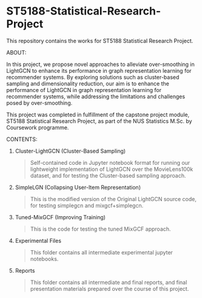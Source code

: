 # ST5188-Statistical-Research-Project
This repository contains the works for ST5188 Statistical Research Project.

ABOUT:

In this project, we propose novel approaches to alleviate over-smoothing in LightGCN to enhance its performance in graph representation learning for recommender systems. By exploring solutions such as cluster-based sampling and dimensionality reduction, our aim is to enhance the performance of LightGCN in graph representation learning for recommender systems, while addressing the limitations and challenges posed by over-smoothing.

This project was completed in fulfillment of the capstone project module, ST5188 Statistical Research Project, as part of the NUS Statistics M.Sc. by Coursework programme.

CONTENTS:

1. Cluster-LightGCN (Cluster-Based Sampling)
   > Self-contained code in Jupyter notebook format for running our lightweight implementation of LightGCN over the MovieLens100k dataset, and for testing the Cluster-based sampling approach.
2. SimpleLGN (Collapsing User-Item Representation)
   > This is the modified version of the Original LightGCN source code, for testing simplegcn and mixgcf+simplegcn.
3. Tuned-MixGCF (Improving Training)
   > This is the code for testing the tuned MixGCF approach.
4. Experimental Files
   > This folder contains all intermediate experimental jupyter notebooks.
5. Reports
   > This folder contains all intermediate and final reports, and final presentation materials prepared over the course of this project.

